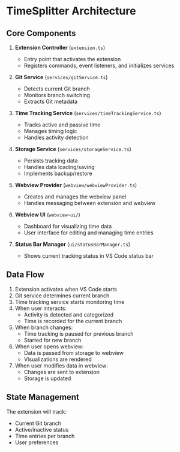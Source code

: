 # TimeSplitter Architecture

## Core Components

1. **Extension Controller** (`extension.ts`)

   - Entry point that activates the extension
   - Registers commands, event listeners, and initializes services

2. **Git Service** (`services/gitService.ts`)

   - Detects current Git branch
   - Monitors branch switching
   - Extracts Git metadata

3. **Time Tracking Service** (`services/timeTrackingService.ts`)

   - Tracks active and passive time
   - Manages timing logic
   - Handles activity detection

4. **Storage Service** (`services/storageService.ts`)

   - Persists tracking data
   - Handles data loading/saving
   - Implements backup/restore

5. **Webview Provider** (`webview/webviewProvider.ts`)

   - Creates and manages the webview panel
   - Handles messaging between extension and webview

6. **Webview UI** (`webview-ui/`)

   - Dashboard for visualizing time data
   - User interface for editing and managing time entries

7. **Status Bar Manager** (`ui/statusBarManager.ts`)
   - Shows current tracking status in VS Code status bar

## Data Flow

1. Extension activates when VS Code starts
2. Git service determines current branch
3. Time tracking service starts monitoring time
4. When user interacts:
   - Activity is detected and categorized
   - Time is recorded for the current branch
5. When branch changes:
   - Time tracking is paused for previous branch
   - Started for new branch
6. When user opens webview:
   - Data is passed from storage to webview
   - Visualizations are rendered
7. When user modifies data in webview:
   - Changes are sent to extension
   - Storage is updated

## State Management

The extension will track:

- Current Git branch
- Active/inactive status
- Time entries per branch
- User preferences

```

```
